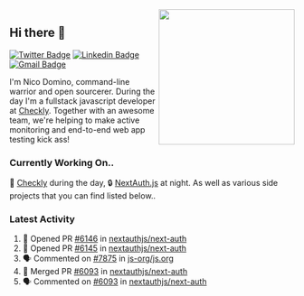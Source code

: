 <img align="right" src="https://user-images.githubusercontent.com/7415984/172472491-91b16eac-fa22-4ecf-92df-d687139fd1f9.gif" width="240" />

## Hi there 👋

[![Twitter Badge](https://img.shields.io/badge/-@ndom91-1ca0f1?style=flat-square&labelColor=1ca0f1&logo=twitter&logoColor=white&link=https://twitter.com/ndom91)](https://twitter.com/ndom91) [![Linkedin Badge](https://img.shields.io/badge/-ndom91-blue?style=flat-square&logo=Linkedin&logoColor=white&link=https://www.linkedin.com/in/ndom91/)](https://www.linkedin.com/in/ndom91/) [![Gmail Badge](https://img.shields.io/badge/-yo@ndo.dev-c14438?style=flat-square&logo=mail.ru&logoColor=white&link=mailto:yo@ndo.dev)](mailto:yo@ndo.dev)

I'm Nico Domino, command-line warrior and open sourcerer. During the day I'm a fullstack javascript developer at [Checkly](https://checklyhq.com). Together with an awesome team, we're helping to make active monitoring and end-to-end web app testing kick ass!

### Currently Working On..

🦝 [Checkly](https://checklyhq.com) during the day, 🔒 [NextAuth.js](https://github.com/nextauthjs/next-auth) at night. As well as various side projects that you can find listed below..

<!--START_SECTION_PROFILE_VIEWS:readme-info-->
<!--END_SECTION_PROFILE_VIEWS:readme-info-->

<!--START_SECTION_DAILY_COMMIT:readme-info-->
<!--END_SECTION_DAILY_COMMIT:readme-info-->

<!--START_SECTION_WEEKLY_COMMIT:readme-info-->
<!--END_SECTION_WEEKLY_COMMIT:readme-info-->

### Latest Activity

<!--START_SECTION:activity-->
1. 💪 Opened PR [#6146](https://github.com/nextauthjs/next-auth/pull/6146) in [nextauthjs/next-auth](https://github.com/nextauthjs/next-auth)
2. 💪 Opened PR [#6145](https://github.com/nextauthjs/next-auth/pull/6145) in [nextauthjs/next-auth](https://github.com/nextauthjs/next-auth)
3. 🗣 Commented on [#7875](https://github.com/js-org/js.org/issues/7875) in [js-org/js.org](https://github.com/js-org/js.org)
4. 🎉 Merged PR [#6093](https://github.com/nextauthjs/next-auth/pull/6093) in [nextauthjs/next-auth](https://github.com/nextauthjs/next-auth)
5. 🗣 Commented on [#6093](https://github.com/nextauthjs/next-auth/issues/6093) in [nextauthjs/next-auth](https://github.com/nextauthjs/next-auth)
<!--END_SECTION:activity-->

